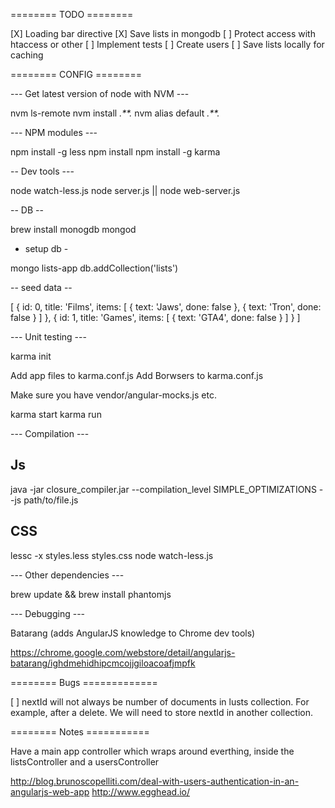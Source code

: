 ======== TODO ========

[X] Loading bar directive
[X] Save lists in mongodb
[ ] Protect access with htaccess or other
[ ] Implement tests
[ ] Create users
[ ] Save lists locally for caching

======== CONFIG ========

--- Get latest version of node with NVM ---

nvm ls-remote
nvm install *.**.*
nvm alias default *.**.*

--- NPM modules ---

npm install -g less
npm install
npm install -g karma

-- Dev tools ---

node watch-less.js
node server.js || node web-server.js

-- DB --

brew install monogdb
mongod

- setup db -

mongo lists-app
db.addCollection('lists')

-- seed data --

[
  {
    id: 0, 
    title: 'Films', 
    items: [
      {
        text: 'Jaws', 
        done: false
      }, 
      {
        text: 'Tron', 
        done: false
      }
    ]
  },
  {
    id: 1, 
    title: 'Games', 
    items: [
      {
        text: 'GTA4', 
        done: false
      }
    ]
  }
]

--- Unit testing ---

karma init

Add app files to karma.conf.js
Add Borwsers to karma.conf.js

Make sure you have vendor/angular-mocks.js etc.

karma start
karma run

--- Compilation ---

## Js

java -jar closure_compiler.jar --compilation_level SIMPLE_OPTIMIZATIONS --js path/to/file.js

## CSS

lessc -x styles.less styles.css
node watch-less.js

--- Other dependencies ---

brew update && brew install phantomjs

--- Debugging ---

Batarang (adds AngularJS knowledge to Chrome dev tools)

https://chrome.google.com/webstore/detail/angularjs-batarang/ighdmehidhipcmcojjgiloacoafjmpfk

======== Bugs =============

[ ] nextId will not always be number of documents in lusts collection.  For example, after a delete.  We will need to store nextId in another collection.

======== Notes ===========

Have a main app controller which wraps around everthing, inside the listsController
and a usersController

http://blog.brunoscopelliti.com/deal-with-users-authentication-in-an-angularjs-web-app
http://www.egghead.io/
